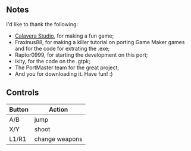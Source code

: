 ## Notes

I'd like to thank the following:
- [Calavera Studio](https://calavera.studio/en/), for making a fun game;
- Fraxinus88, for making a killer tutorial on porting Game Maker games and for the code for extrating the .exe;
- Raptor0999, for starting the development on this port;
- ikity, for the code on the .gtpk;
- The PortMaster team for the great project;
- And you for downloading it. Have fun! :)

## Controls

| Button | Action |
|--|--| 
|A/B|jump|
|X/Y|shoot|
|L1/R1|change weapons|

